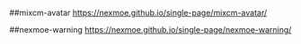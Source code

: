 ##mixcm-avatar
https://nexmoe.github.io/single-page/mixcm-avatar/

##nexmoe-warning
https://nexmoe.github.io/single-page/nexmoe-warning/